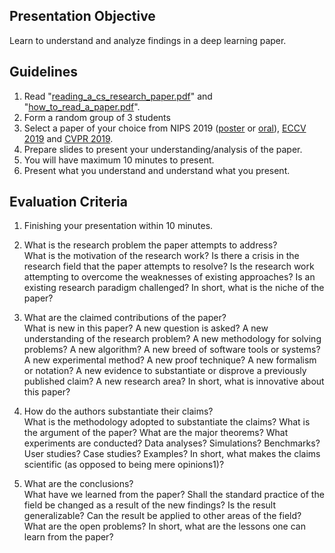 ## Presentation Objective
Learn to understand and analyze findings in a deep learning paper.

## Guidelines
1. Read "[reading_a_cs_research_paper.pdf](./resources/reading_a_cs_research_paper.pdf)" and "[how_to_read_a_paper.pdf](./resources/how_to_read_a_paper.pdf)".
2. Form a random group of 3 students
3. Select a paper of your choice from NIPS 2019 ([poster](https://nips.cc/Conferences/2019/Schedule?type=Poster) or [oral](https://nips.cc/Conferences/2019/Schedule?type=Oral)), [ECCV 2019](http://openaccess.thecvf.com/ICCV2019.py) and [CVPR 2019](http://cvpr2019.thecvf.com/program/main_conference).
4. Prepare slides to present your understanding/analysis of the paper.
5. You will have maximum 10 minutes to present.
6. Present what you understand and understand what you present.

## Evaluation Criteria

1. Finishing your presentation within 10 minutes.

1. What is the research problem the paper attempts to address?  
What is the motivation of the research work? Is there a crisis in the research field that the paper attempts to resolve? Is the research work attempting to overcome the weaknesses of existing approaches? Is an existing research paradigm challenged? In short, what is the niche of the paper?

1. What are the claimed contributions of the paper?  
What is new in this paper? A new question is asked? A new understanding of the research problem? A new methodology for solving problems? A new algorithm? A new breed of software tools or systems? A new experimental method? A new proof technique? A new formalism or notation? A new evidence to substantiate or disprove a previously published claim? A new research area? In short, what is innovative about this paper?

1. How do the authors substantiate their claims?  
What is the methodology adopted to substantiate the claims? What is the argument of the paper? What are the major theorems? What experiments are conducted? Data analyses? Simulations? Benchmarks? User studies? Case studies? Examples? In short, what makes the claims scientific (as opposed to being mere opinions1)?

1. What are the conclusions?  
What have we learned from the paper? Shall the standard practice of the field be changed as a result of the new findings? Is the result generalizable? Can the result be applied to other areas of the field? What are the open problems? In short, what are the lessons one can learn from the paper?
